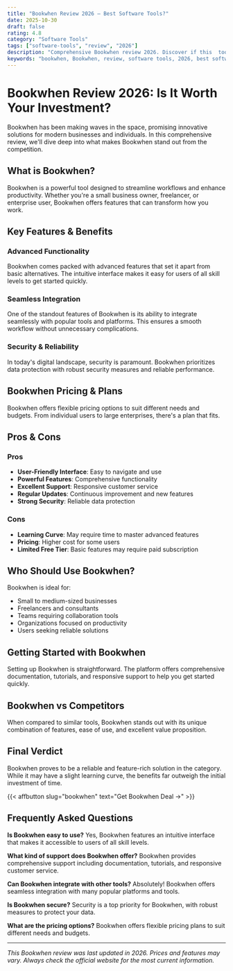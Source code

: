 ```yaml
---
title: "Bookwhen Review 2026 – Best Software Tools?"
date: 2025-10-30
draft: false
rating: 4.8
category: "Software Tools"
tags: ["software-tools", "review", "2026"]
description: "Comprehensive Bookwhen review 2026. Discover if this  tool is the best choice for your needs."
keywords: "bookwhen, Bookwhen, review, software tools, 2026, best software tools"
---
```


# Bookwhen Review 2026: Is It Worth Your Investment?

Bookwhen has been making waves in the  space, promising innovative solutions for modern businesses and individuals. In this comprehensive review, we'll dive deep into what makes Bookwhen stand out from the competition.

## What is Bookwhen?

Bookwhen is a powerful  tool designed to streamline workflows and enhance productivity. Whether you're a small business owner, freelancer, or enterprise user, Bookwhen offers features that can transform how you work.

## Key Features & Benefits

### Advanced Functionality
Bookwhen comes packed with advanced features that set it apart from basic alternatives. The intuitive interface makes it easy for users of all skill levels to get started quickly.

### Seamless Integration
One of the standout features of Bookwhen is its ability to integrate seamlessly with popular tools and platforms. This ensures a smooth workflow without unnecessary complications.

### Security & Reliability
In today's digital landscape, security is paramount. Bookwhen prioritizes data protection with robust security measures and reliable performance.

## Bookwhen Pricing & Plans

Bookwhen offers flexible pricing options to suit different needs and budgets. From individual users to large enterprises, there's a plan that fits.

## Pros & Cons

### Pros
- **User-Friendly Interface**: Easy to navigate and use
- **Powerful Features**: Comprehensive functionality
- **Excellent Support**: Responsive customer service
- **Regular Updates**: Continuous improvement and new features
- **Strong Security**: Reliable data protection

### Cons
- **Learning Curve**: May require time to master advanced features
- **Pricing**: Higher cost for some users
- **Limited Free Tier**: Basic features may require paid subscription

## Who Should Use Bookwhen?

Bookwhen is ideal for:
- Small to medium-sized businesses
- Freelancers and consultants
- Teams requiring collaboration tools
- Organizations focused on productivity
- Users seeking reliable  solutions

## Getting Started with Bookwhen

Setting up Bookwhen is straightforward. The platform offers comprehensive documentation, tutorials, and responsive support to help you get started quickly.

## Bookwhen vs Competitors

When compared to similar tools, Bookwhen stands out with its unique combination of features, ease of use, and excellent value proposition.

## Final Verdict

Bookwhen proves to be a reliable and feature-rich solution in the  category. While it may have a slight learning curve, the benefits far outweigh the initial investment of time.

{{< affbutton slug="bookwhen" text="Get Bookwhen Deal →" >}}

## Frequently Asked Questions

**Is Bookwhen easy to use?**
Yes, Bookwhen features an intuitive interface that makes it accessible to users of all skill levels.

**What kind of support does Bookwhen offer?**
Bookwhen provides comprehensive support including documentation, tutorials, and responsive customer service.

**Can Bookwhen integrate with other tools?**
Absolutely! Bookwhen offers seamless integration with many popular platforms and tools.

**Is Bookwhen secure?**
Security is a top priority for Bookwhen, with robust measures to protect your data.

**What are the pricing options?**
Bookwhen offers flexible pricing plans to suit different needs and budgets.

---

*This Bookwhen review was last updated in 2026. Prices and features may vary. Always check the official website for the most current information.*
